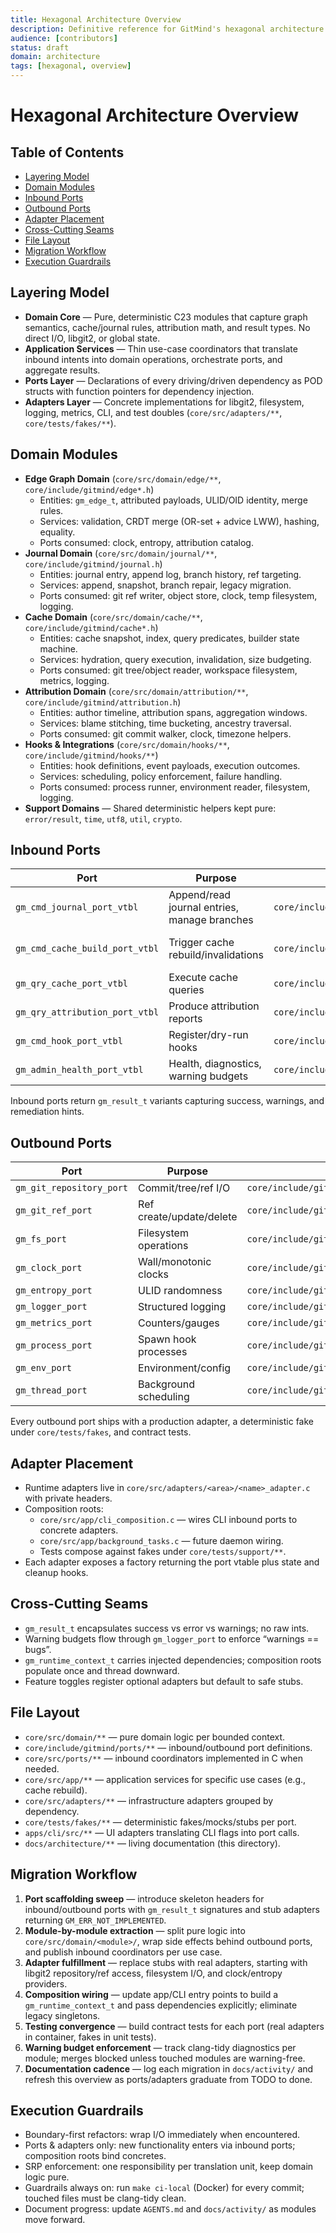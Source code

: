 ```yaml
---
title: Hexagonal Architecture Overview
description: Definitive reference for GitMind's hexagonal architecture boundaries, layers, and migration workflow.
audience: [contributors]
status: draft
domain: architecture
tags: [hexagonal, overview]
---
```


# Hexagonal Architecture Overview

## Table of Contents

- [Layering Model](#layering-model)
- [Domain Modules](#domain-modules)
- [Inbound Ports](#inbound-ports)
- [Outbound Ports](#outbound-ports)
- [Adapter Placement](#adapter-placement)
- [Cross-Cutting Seams](#cross-cutting-seams)
- [File Layout](#file-layout)
- [Migration Workflow](#migration-workflow)
- [Execution Guardrails](#execution-guardrails)

## Layering Model

- **Domain Core** — Pure, deterministic C23 modules that capture graph semantics, cache/journal rules, attribution math, and result types. No direct I/O, libgit2, or global state.
- **Application Services** — Thin use-case coordinators that translate inbound intents into domain operations, orchestrate ports, and aggregate results.
- **Ports Layer** — Declarations of every driving/driven dependency as POD structs with function pointers for dependency injection.
- **Adapters Layer** — Concrete implementations for libgit2, filesystem, logging, metrics, CLI, and test doubles (`core/src/adapters/**`, `core/tests/fakes/**`).

## Domain Modules

- **Edge Graph Domain** (`core/src/domain/edge/**`, `core/include/gitmind/edge*.h`)
  - Entities: `gm_edge_t`, attributed payloads, ULID/OID identity, merge rules.
  - Services: validation, CRDT merge (OR-set + advice LWW), hashing, equality.
  - Ports consumed: clock, entropy, attribution catalog.
- **Journal Domain** (`core/src/domain/journal/**`, `core/include/gitmind/journal.h`)
  - Entities: journal entry, append log, branch history, ref targeting.
  - Services: append, snapshot, branch repair, legacy migration.
  - Ports consumed: git ref writer, object store, clock, temp filesystem, logging.
- **Cache Domain** (`core/src/domain/cache/**`, `core/include/gitmind/cache*.h`)
  - Entities: cache snapshot, index, query predicates, builder state machine.
  - Services: hydration, query execution, invalidation, size budgeting.
  - Ports consumed: git tree/object reader, workspace filesystem, metrics, logging.
- **Attribution Domain** (`core/src/domain/attribution/**`, `core/include/gitmind/attribution.h`)
  - Entities: author timeline, attribution spans, aggregation windows.
  - Services: blame stitching, time bucketing, ancestry traversal.
  - Ports consumed: git commit walker, clock, timezone helpers.
- **Hooks & Integrations** (`core/src/domain/hooks/**`, `core/include/gitmind/hooks/**`)
  - Entities: hook definitions, event payloads, execution outcomes.
  - Services: scheduling, policy enforcement, failure handling.
  - Ports consumed: process runner, environment reader, filesystem, logging.
- **Support Domains** — Shared deterministic helpers kept pure: `error/result`, `time`, `utf8`, `util`, `crypto`.

## Inbound Ports

| Port | Purpose | Interface | Consumers |
| --- | --- | --- | --- |
| `gm_cmd_journal_port_vtbl` | Append/read journal entries, manage branches | `core/include/gitmind/ports/journal_command_port.h` | CLI, future server |
| `gm_cmd_cache_build_port_vtbl` | Trigger cache rebuild/invalidations | `core/include/gitmind/ports/cache_build_port.h` | CLI, background workers |
| `gm_qry_cache_port_vtbl` | Execute cache queries | `core/include/gitmind/ports/cache_query_port.h` | CLI, integrations |
| `gm_qry_attribution_port_vtbl` | Produce attribution reports | `core/include/gitmind/ports/attribution_query_port.h` | CLI, UI |
| `gm_cmd_hook_port_vtbl` | Register/dry-run hooks | `core/include/gitmind/ports/hook_command_port.h` | CLI, automation |
| `gm_admin_health_port_vtbl` | Health, diagnostics, warning budgets | `core/include/gitmind/ports/admin_health_port.h` | CI watchdogs |

Inbound ports return `gm_result_t` variants capturing success, warnings, and remediation hints.

## Outbound Ports

| Port | Purpose | Interface | Default Adapter |
| --- | --- | --- | --- |
| `gm_git_repository_port` | Commit/tree/ref I/O | `core/include/gitmind/ports/git_repository_port.h` | `core/src/adapters/libgit2/repository_adapter.c` |
| `gm_git_ref_port` | Ref create/update/delete | `core/include/gitmind/ports/git_ref_port.h` | `core/src/adapters/libgit2/ref_adapter.c` |
| `gm_fs_port` | Filesystem operations | `core/include/gitmind/ports/filesystem_port.h` | `core/src/adapters/fs/posix_filesystem_adapter.c` |
| `gm_clock_port` | Wall/monotonic clocks | `core/include/gitmind/ports/clock_port.h` | `core/src/adapters/time/system_clock_adapter.c` |
| `gm_entropy_port` | ULID randomness | `core/include/gitmind/ports/entropy_port.h` | `core/src/adapters/crypto/os_entropy_adapter.c` |
| `gm_logger_port` | Structured logging | `core/include/gitmind/ports/logger_port.h` | `core/src/adapters/logging/stdio_logger_adapter.c` |
| `gm_metrics_port` | Counters/gauges | `core/include/gitmind/ports/metrics_port.h` | `core/src/adapters/metrics/null_metrics_adapter.c` |
| `gm_process_port` | Spawn hook processes | `core/include/gitmind/ports/process_port.h` | `core/src/adapters/process/posix_process_adapter.c` |
| `gm_env_port` | Environment/config | `core/include/gitmind/ports/env_port.h` | `core/src/adapters/config/env_adapter.c` |
| `gm_thread_port` | Background scheduling | `core/include/gitmind/ports/thread_port.h` | `core/src/adapters/threading/null_thread_adapter.c` |

Every outbound port ships with a production adapter, a deterministic fake under `core/tests/fakes`, and contract tests.

## Adapter Placement

- Runtime adapters live in `core/src/adapters/<area>/<name>_adapter.c` with private headers.
- Composition roots:
  - `core/src/app/cli_composition.c` — wires CLI inbound ports to concrete adapters.
  - `core/src/app/background_tasks.c` — future daemon wiring.
  - Tests compose against fakes under `core/tests/support/**`.
- Each adapter exposes a factory returning the port vtable plus state and cleanup hooks.

## Cross-Cutting Seams

- `gm_result_t` encapsulates success vs error vs warnings; no raw ints.
- Warning budgets flow through `gm_logger_port` to enforce “warnings == bugs”.
- `gm_runtime_context_t` carries injected dependencies; composition roots populate once and thread downward.
- Feature toggles register optional adapters but default to safe stubs.

## File Layout

- `core/src/domain/**` — pure domain logic per bounded context.
- `core/include/gitmind/ports/**` — inbound/outbound port definitions.
- `core/src/ports/**` — inbound coordinators implemented in C when needed.
- `core/src/app/**` — application services for specific use cases (e.g., cache rebuild).
- `core/src/adapters/**` — infrastructure adapters grouped by dependency.
- `core/tests/fakes/**` — deterministic fakes/mocks/stubs per port.
- `apps/cli/src/**` — UI adapters translating CLI flags into port calls.
- `docs/architecture/**` — living documentation (this directory).

## Migration Workflow

1. **Port scaffolding sweep** — introduce skeleton headers for inbound/outbound ports with `gm_result_t` signatures and stub adapters returning `GM_ERR_NOT_IMPLEMENTED`.
2. **Module-by-module extraction** — split pure logic into `core/src/domain/<module>/`, wrap side effects behind outbound ports, and publish inbound coordinators per use case.
3. **Adapter fulfillment** — replace stubs with real adapters, starting with libgit2 repository/ref access, filesystem I/O, and clock/entropy providers.
4. **Composition wiring** — update app/CLI entry points to build a `gm_runtime_context_t` and pass dependencies explicitly; eliminate legacy singletons.
5. **Testing convergence** — build contract tests for each port (real adapters in container, fakes in unit tests).
6. **Warning budget enforcement** — track clang-tidy diagnostics per module; merges blocked unless touched modules are warning-free.
7. **Documentation cadence** — log each migration in `docs/activity/` and refresh this overview as ports/adapters graduate from TODO to done.

## Execution Guardrails

- Boundary-first refactors: wrap I/O immediately when encountered.
- Ports & adapters only: new functionality enters via inbound ports; composition roots bind concretes.
- SRP enforcement: one responsibility per translation unit, keep domain logic pure.
- Guardrails always on: run `make ci-local` (Docker) for every commit; touched files must be clang-tidy clean.
- Document progress: update `AGENTS.md` and `docs/activity/` as modules move forward.
